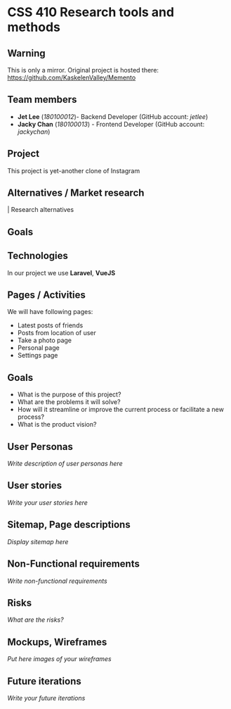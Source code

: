 # CSS 410 Research tools and methods

## Warning

This is only a mirror. Original project is hosted there: https://github.com/KaskelenValley/Memento

## Team members

- **Jet Lee** (_180100012_)- Backend Developer (GitHub account: _jetlee_)
- **Jacky Chan** (_180100013_) - Frontend Developer (GitHub account: _jackychan_)

## Project

This project is yet-another clone of Instagram

## Alternatives / Market research

| Research alternatives

## Goals

## Technologies

In our project we use **Laravel**, **VueJS**

## Pages / Activities

We will have following pages:

- Latest posts of friends
- Posts from location of user
- Take a photo page
- Personal page
- Settings page

## Goals

- What is the purpose of this project?
- What are the problems it will solve?
- How will it streamline or improve the current process or facilitate a new process?
- What is the product vision?

## User Personas

_Write description of user personas here_

## User stories

_Write your user stories here_

## Sitemap, Page descriptions

_Display sitemap here_

## Non-Functional requirements

_Write non-functional requirements_

## Risks

_What are the risks?_

## Mockups, Wireframes

_Put here images of your wireframes_

## Future iterations

_Write your future iterations_
